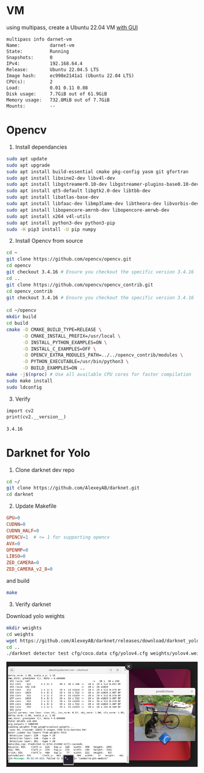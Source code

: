 # VM

using multipass, create a Ubuntu 22.04 VM [with GUI](https://documentation.ubuntu.com/multipass/en/latest/how-to-guides/customise-multipass/set-up-a-graphical-interface/)

```
multipass info darnet-vm
Name:           darnet-vm
State:          Running
Snapshots:      0
IPv4:           192.168.64.4
Release:        Ubuntu 22.04.5 LTS
Image hash:     ec998e2141a1 (Ubuntu 22.04 LTS)
CPU(s):         2
Load:           0.01 0.11 0.08
Disk usage:     7.7GiB out of 61.9GiB
Memory usage:   732.8MiB out of 7.7GiB
Mounts:         --
```

# Opencv

1. Install dependancies
```bash
sudo apt update
sudo apt upgrade
sudo apt install build-essential cmake pkg-config yasm git gfortran
sudo apt install libxine2-dev libv4l-dev
sudo apt install libgstreamer0.10-dev libgstreamer-plugins-base0.10-dev
sudo apt install qt5-default libgtk2.0-dev libtbb-dev
sudo apt install libatlas-base-dev
sudo apt install libfaac-dev libmp3lame-dev libtheora-dev libvorbis-dev libxvidcore-dev
sudo apt install libopencore-amrnb-dev libopencore-amrwb-dev
sudo apt install x264 v4l-utils
sudo apt install python3-dev python3-pip
sudo -H pip3 install -U pip numpy
```

2. Install Opencv from source

```bash
cd ~
git clone https://github.com/opencv/opencv.git
cd opencv
git checkout 3.4.16 # Ensure you checkout the specific version 3.4.16
cd ..
git clone https://github.com/opencv/opencv_contrib.git
cd opencv_contrib
git checkout 3.4.16 # Ensure you checkout the specific version 3.4.16

cd ~/opencv
mkdir build
cd build
cmake -D CMAKE_BUILD_TYPE=RELEASE \
      -D CMAKE_INSTALL_PREFIX=/usr/local \
      -D INSTALL_PYTHON_EXAMPLES=ON \
      -D INSTALL_C_EXAMPLES=OFF \
      -D OPENCV_EXTRA_MODULES_PATH=../../opencv_contrib/modules \
      -D PYTHON_EXECUTABLE=/usr/bin/python3 \
      -D BUILD_EXAMPLES=ON ..
make -j$(nproc) # Use all available CPU cores for faster compilation
sudo make install
sudo ldconfig
```

3. Verify

```
import cv2
print(cv2.__version__)

3.4.16
```

# Darknet for Yolo

1. Clone darknet dev repo
```bash
cd ~/
git clone https://github.com/AlexeyAB/darknet.git
cd darknet
```

2. Update Makefile

```makefile
GPU=0
CUDNN=0
CUDNN_HALF=0
OPENCV=1  # <= 1 for supporting opencv 
AVX=0
OPENMP=0
LIBSO=0
ZED_CAMERA=0
ZED_CAMERA_v2_8=0
```

and build

```bash
make
```

3. Verify darknet

Download yolo weights

```bash
mkdir weights
cd weights
wget https://github.com/AlexeyAB/darknet/releases/download/darknet_yolo_v3_optimal/yolov4.weights
cd ..
./darknet detector test cfg/coco.data cfg/yolov4.cfg weights/yolov4.weights -ext_output data/dog.jpg
```

![Darknet Yolov4 dog](images/darknet-test-dog.png)